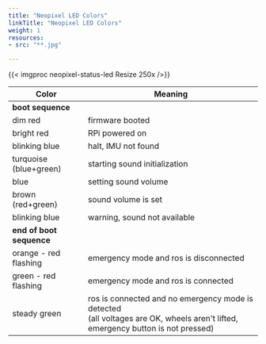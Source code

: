 ```yaml
---
title: "Neopixel LED Colors"
linkTitle: "Neopixel LED Colors"
weight: 1
resources:
- src: "**.jpg"

---
```


{{< imgproc neopixel-status-led Resize 250x />}}

| Color                    | Meaning                                                                                                                             |
|--------------------------|-------------------------------------------------------------------------------------------------------------------------------------|
| **boot sequence**        |                                                                                                                                     |
| dim red                  | firmware booted                                                                                                                     |
| bright red               | RPi powered on                                                                                                                      |
| blinking blue            | halt, IMU not found                                                                                                                 |
| turquoise (blue+green)   | starting sound initialization                                                                                                       |
| blue                     | setting sound volume                                                                                                                |
| brown (red+green)        | sound volume is set                                                                                                                 |
| blinking blue            | warning, sound not available                                                                                                        |
| **end of boot sequence** |                                                                                                                                     |
| orange - red flashing    | emergency mode and ros is disconnected                                                                                              |
| green - red flashing     | emergency mode and ros is connected                                                                                                 |
| steady green	            | ros is connected and no emergency mode is detected<br/>(all voltages are OK, wheels aren't lifted, emergency button is not pressed) |
